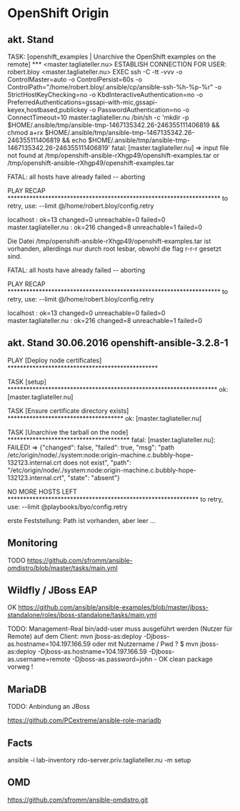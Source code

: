 # OpenShift Origin

## akt. Stand

TASK: [openshift_examples | Unarchive the OpenShift examples on the remote] *** 
<master.tagliateller.nu> ESTABLISH CONNECTION FOR USER: robert.bloy
<master.tagliateller.nu> EXEC ssh -C -tt -vvv -o ControlMaster=auto -o ControlPersist=60s -o ControlPath="/home/robert.bloy/.ansible/cp/ansible-ssh-%h-%p-%r" -o StrictHostKeyChecking=no -o KbdInteractiveAuthentication=no -o PreferredAuthentications=gssapi-with-mic,gssapi-keyex,hostbased,publickey -o PasswordAuthentication=no -o ConnectTimeout=10 master.tagliateller.nu /bin/sh -c 'mkdir -p $HOME/.ansible/tmp/ansible-tmp-1467135342.26-246355111406819 && chmod a+rx $HOME/.ansible/tmp/ansible-tmp-1467135342.26-246355111406819 && echo $HOME/.ansible/tmp/ansible-tmp-1467135342.26-246355111406819'
fatal: [master.tagliateller.nu] => input file not found at /tmp/openshift-ansible-rXhgp49/openshift-examples.tar or /tmp/openshift-ansible-rXhgp49/openshift-examples.tar

FATAL: all hosts have already failed -- aborting

PLAY RECAP ******************************************************************** 
           to retry, use: --limit @/home/robert.bloy/config.retry

localhost                  : ok=13   changed=0    unreachable=0    failed=0   
master.tagliateller.nu     : ok=216  changed=8    unreachable=1    failed=0   

Die Datei /tmp/openshift-ansible-rXhgp49/openshift-examples.tar ist vorhanden, allerdings nur durch root lesbar, obwohl die flag r-r-r gesetzt sind.

FATAL: all hosts have already failed -- aborting

PLAY RECAP ******************************************************************** 
           to retry, use: --limit @/home/robert.bloy/config.retry

localhost                  : ok=13   changed=0    unreachable=0    failed=0   
master.tagliateller.nu     : ok=216  changed=8    unreachable=1    failed=0   

## akt. Stand 30.06.2016 openshift-ansible-3.2.8-1

PLAY [Deploy node certificates] ************************************************

TASK [setup] *******************************************************************
ok: [master.tagliateller.nu]

TASK [Ensure certificate directory exists] *************************************
ok: [master.tagliateller.nu]

TASK [Unarchive the tarball on the node] ***************************************
fatal: [master.tagliateller.nu]: FAILED! => {"changed": false, "failed": true, "msg": "path /etc/origin/node/./system:node:origin-machine.c.bubbly-hope-132123.internal.crt does not exist", "path": "/etc/origin/node/./system:node:origin-machine.c.bubbly-hope-132123.internal.crt", "state": "absent"}

NO MORE HOSTS LEFT *************************************************************
	to retry, use: --limit @playbooks/byo/config.retry

erste Feststellung: Path ist vorhanden, aber leer ...

## Monitoring

TODO
https://github.com/sfromm/ansible-omdistro/blob/master/tasks/main.yml

## Wildfly / JBoss EAP

OK
https://github.com/ansible/ansible-examples/blob/master/jboss-standalone/roles/jboss-standalone/tasks/main.yml

TODO: Management-Real bin/add-user muss ausgeführt werden (Nutzer für Remote)
auf dem Client: 
mvn jboss-as:deploy -Djboss-as.hostname=104.197.166.59
oder mit Nutzername / Pwd ?
$ mvn jboss-as:deploy -Djboss-as.hostname=104.197.166.59 -Djboss-as.username=remote -Djboss-as.password=john - OK
clean package vorweg !

## MariaDB

TODO: Anbindung an JBoss

https://github.com/PCextreme/ansible-role-mariadb

## Facts

ansible -i lab-inventory rdo-server.priv.tagliateller.nu -m setup

## OMD

https://github.com/sfromm/ansible-omdistro.git

